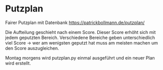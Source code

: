 # Putzplan
Fairer Putzplan mit Datenbank
https://patrickbollmann.de/putzplan/

Die Aufteilung geschieht nach einem Score. Dieser Score erhöht sich mit jedem geputzten Bereich. Verschiedene Bereiche geben unterschiedlich viel Score -> wer am wenigsten geputzt hat muss am meisten machen um den Score auszugleichen.

Montag morgens wird putzplan.py einmal ausgeführt und ein neuer Plan wird erstellt.
